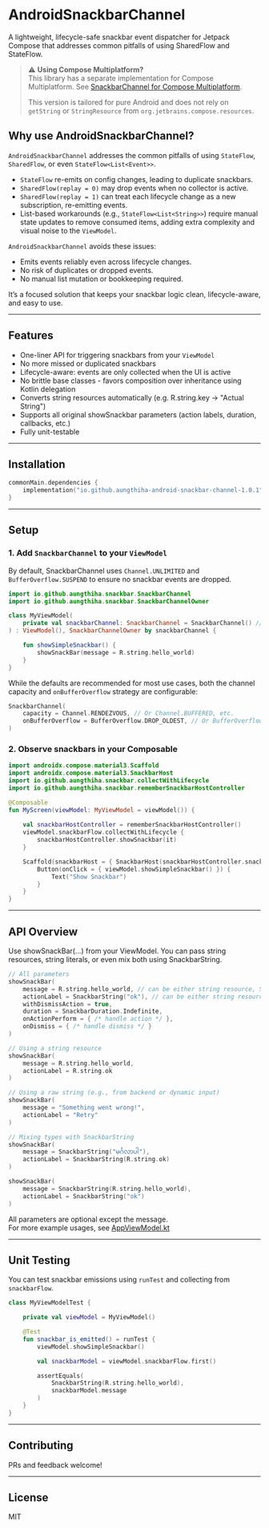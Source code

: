 # AndroidSnackbarChannel

A lightweight, lifecycle-safe snackbar event dispatcher for Jetpack Compose that addresses common pitfalls of using SharedFlow and StateFlow.

> ⚠️ **Using Compose Multiplatform?**  
> This library has a separate implementation for Compose Multiplatform. See [SnackbarChannel for Compose Multiplatform](https://github.com/AungThiha/SnackbarChannel).
>
> This version is tailored for pure Android and does not rely on `getString` or `StringResource` from `org.jetbrains.compose.resources`.
## Why use AndroidSnackbarChannel?

`AndroidSnackbarChannel` addresses the common pitfalls of using `StateFlow`, `SharedFlow`, or even `StateFlow<List<Event>>`.

- `StateFlow` re-emits on config changes, leading to duplicate snackbars.
- `SharedFlow(replay = 0)` may drop events when no collector is active.
- `SharedFlow(replay = 1)` can treat each lifecycle change as a new subscription, re-emitting events.
- List-based workarounds (e.g., `StateFlow<List<String>>`) require manual state updates to remove consumed items, adding extra complexity and visual noise to the `ViewModel`.

`AndroidSnackbarChannel` avoids these issues:

- Emits events reliably even across lifecycle changes.
- No risk of duplicates or dropped events.
- No manual list mutation or bookkeeping required.

It’s a focused solution that keeps your snackbar logic clean, lifecycle-aware, and easy to use.

---

## Features

- One-liner API for triggering snackbars from your `ViewModel`
- No more missed or duplicated snackbars
- Lifecycle-aware: events are only collected when the UI is active
- No brittle base classes - favors composition over inheritance using Kotlin delegation
- Converts string resources automatically (e.g. R.string.key → "Actual String")
- Supports all original showSnackbar parameters (action labels, duration, callbacks, etc.)
- Fully unit-testable

---

## Installation

```kotlin
commonMain.dependencies {
    implementation("io.github.aungthiha-android-snackbar-channel-1.0.1")
}
```

---

## Setup

### 1. Add `SnackbarChannel` to your `ViewModel`
By default, SnackbarChannel uses `Channel.UNLIMITED` and `BufferOverflow.SUSPEND` to ensure no snackbar events are dropped.
```kotlin
import io.github.aungthiha.snackbar.SnackbarChannel
import io.github.aungthiha.snackbar.SnackbarChannelOwner

class MyViewModel(
    private val snackbarChannel: SnackbarChannel = SnackbarChannel() // Default: Channel.UNLIMITED
) : ViewModel(), SnackbarChannelOwner by snackbarChannel {

    fun showSimpleSnackbar() {
        showSnackBar(message = R.string.hello_world)
    }
}
```
While the defaults are recommended for most use cases, both the channel capacity and `onBufferOverflow` strategy are configurable:
```kotlin
SnackbarChannel(
    capacity = Channel.RENDEZVOUS, // Or Channel.BUFFERED, etc.
    onBufferOverflow = BufferOverflow.DROP_OLDEST, // Or BufferOverflow.DROP_LATEST
) 
```

### 2. Observe snackbars in your Composable
```kotlin
import androidx.compose.material3.Scaffold
import androidx.compose.material3.SnackbarHost
import io.github.aungthiha.snackbar.collectWithLifecycle
import io.github.aungthiha.snackbar.rememberSnackbarHostController

@Composable
fun MyScreen(viewModel: MyViewModel = viewModel()) {
    
    val snackbarHostController = rememberSnackbarHostController()
    viewModel.snackbarFlow.collectWithLifecycle {
        snackbarHostController.showSnackbar(it)
    }

    Scaffold(snackbarHost = { SnackbarHost(snackbarHostController.snackbarHostState) }) {
        Button(onClick = { viewModel.showSimpleSnackbar() }) {
            Text("Show Snackbar")
        }
    }
}
```

---

## API Overview
Use showSnackBar(...) from your ViewModel. You can pass string resources, string literals, or even mix both using SnackbarString.
```kotlin
// All parameters
showSnackBar(
    message = R.string.hello_world, // can be either string resource, String or SnackbarString
    actionLabel = SnackbarString("ok"), // can be either string resource, String or SnackbarString
    withDismissAction = true,
    duration = SnackbarDuration.Indefinite,
    onActionPerform = { /* handle action */ },
    onDismiss = { /* handle dismiss */ }
)

// Using a string resource
showSnackBar(
    message = R.string.hello_world,
    actionLabel = R.string.ok
)

// Using a raw string (e.g., from backend or dynamic input)
showSnackBar(
    message = "Something went wrong!",
    actionLabel = "Retry"
)

// Mixing types with SnackbarString
showSnackBar(
    message = SnackbarString("မင်္ဂလာပါ"),
    actionLabel = SnackbarString(R.string.ok)
)

showSnackBar(
    message = SnackbarString(R.string.hello_world),
    actionLabel = SnackbarString("ok")
)
```
All parameters are optional except the message.   
For more example usages, see [AppViewModel.kt](./app/src/main/java/io/github/aungthiha/snackbar/demo/MainViewModel.kt)

---

## Unit Testing
You can test snackbar emissions using `runTest` and collecting from `snackbarFlow`.

```kotlin
class MyViewModelTest {

    private val viewModel = MyViewModel()

    @Test
    fun snackbar_is_emitted() = runTest {
        viewModel.showSimpleSnackbar()

        val snackbarModel = viewModel.snackbarFlow.first()

        assertEquals(
            SnackbarString(R.string.hello_world),
            snackbarModel.message
        )
    }
}
```
---

## Contributing
PRs and feedback welcome!

---

## License
MIT
